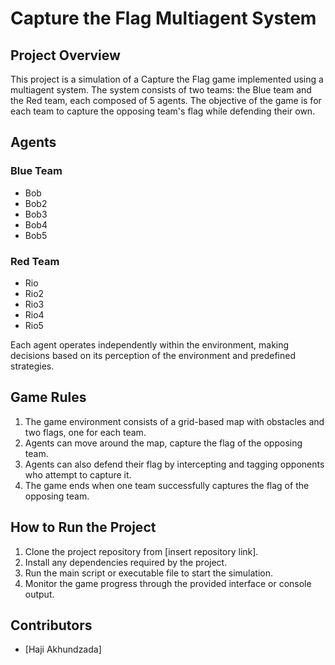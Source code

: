 # Capture the Flag Multiagent System

## Project Overview

This project is a simulation of a Capture the Flag game implemented using a multiagent system. The system consists of two teams: the Blue team and the Red team, each composed of 5 agents. The objective of the game is for each team to capture the opposing team's flag while defending their own.

## Agents

### Blue Team
- Bob
- Bob2
- Bob3
- Bob4
- Bob5

### Red Team
- Rio
- Rio2
- Rio3
- Rio4
- Rio5

Each agent operates independently within the environment, making decisions based on its perception of the environment and predefined strategies.

## Game Rules

1. The game environment consists of a grid-based map with obstacles and two flags, one for each team.
2. Agents can move around the map, capture the flag of the opposing team.
3. Agents can also defend their flag by intercepting and tagging opponents who attempt to capture it.
4. The game ends when one team successfully captures the flag of the opposing team.

## How to Run the Project

1. Clone the project repository from [insert repository link].
2. Install any dependencies required by the project.
3. Run the main script or executable file to start the simulation.
4. Monitor the game progress through the provided interface or console output.

## Contributors

- [Haji Akhundzada]
